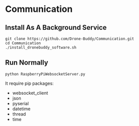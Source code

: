 # Communication

## Install As A Background Service

```
git clone https://github.com/Drone-Buddy/Communication.git
cd Communication
./install_dronebuddy_software.sh
```

## Run Normally

```
python RaspberryPiWebsocketServer.py
```

It require pip packages:
* websocket_client
* json
* pyserial
* datetime
* thread
* time
